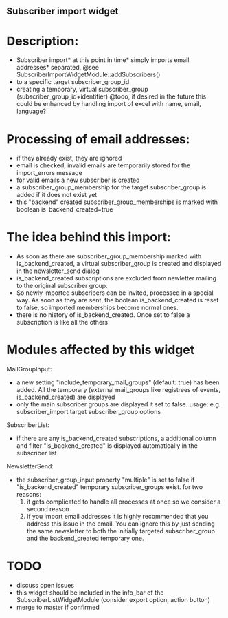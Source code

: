 ## Subscriber import widget

# Description:
* Subscriber import* at this point in time* simply imports email addresses* separated, @see SubscriberImportWidgetModule::addSubscribers()
* to a specific target subscriber_group_id
* creating a temporary, virtual subscriber_group (subscriber_group_id+identifier)
@todo, if desired in the future this could be enhanced by handling import of excel with name, email, language?

# Processing of email addresses:
* if they already exist, they are ignored
* email is checked, invalid emails are temporarily stored for the import_errors message
* for valid emails a new subscriber is created
* a subscriber_group_membership for the target subscriber_group is added if it does not exist yet
* this "backend" created subscriber_group_memberships is marked with boolean is_backend_created=true

# The idea behind this import:
* As soon as there are subscriber_group_membership marked with is_backend_created, a virtual subscriber_group is created and displayed in the newsletter_send dialog
* is_backend_created subscriptions are excluded from newletter mailing to the original subscriber group.
* So newly imported subscribers can be invited, processed in a special way. As soon as they are sent, the boolean is_backend_created is reset to false, so imported memberships become normal ones.
* there is no history of is_backend_created. Once set to false a subscription is like all the others

# Modules affected by this widget
MailGroupInput:
* a new setting "include_temporary_mail_groups" (default: true) has been added. All the temporary (external mail_groups like registrees of events, is_backend_created) are displayed
* only the main subscriber groups are displayed it set to false. usage: e.g. subscriber_import target subscriber_group options

SubscriberList:
* if there are any is_backend_created subscriptions, a additional column and filter "is_backend_created" is displayed automatically in the subscriber list

NewsletterSend:
* the subscriber_group_input property "multiple" is set to false if "is_backend_created" temporary subscriber_groups exist.
	for two reasons: 
	1. it gets complicated to handle all processes at once so we consider a second reason
	2. if you import email addresses it is highly recommended that you address this issue in the email. You can ignore this by just sending the same newsletter to both the initially targeted subscriber_group and the backend_created temporary one.

# TODO
* discuss open issues
* this widget should be included in the info_bar of the SubscriberListWidgetModule (consider export option, action button)
* merge to master if confirmed